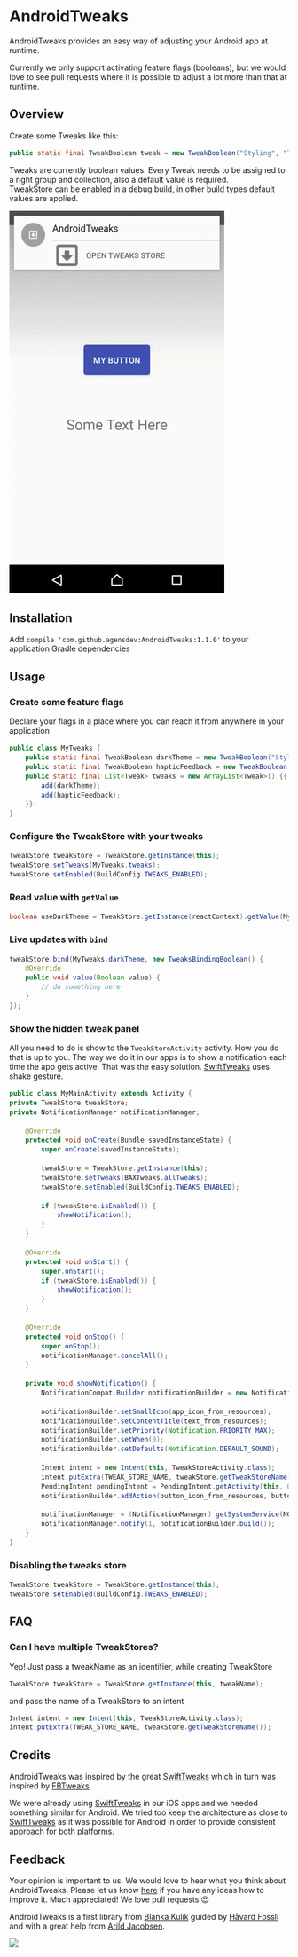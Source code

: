 AndroidTweaks
=============

AndroidTweaks provides an easy way of adjusting your Android app at runtime.

Currently we only support activating feature flags (booleans), but we would love to see pull requests where it is possible to adjust a lot more than that at runtime. 

## Overview

Create some Tweaks like this:

```java
public static final TweakBoolean tweak = new TweakBoolean("Styling", "Theme", "Dark", false);
```

Tweaks are currently boolean values. Every Tweak needs to be assigned to a right group and collection, also a default value is required.  
TweakStore can be enabled in a debug build, in other build types default values are applied.

![sample app animation](sample_images.gif)


## Installation

Add `compile 'com.github.agensdev:AndroidTweaks:1.1.0'` to your application Gradle dependencies


## Usage

### Create some feature flags

Declare your flags in a place where you can reach it from anywhere in your application
```java
public class MyTweaks {
    public static final TweakBoolean darkTheme = new TweakBoolean("Styling", "Theme", "Dark", false);
    public static final TweakBoolean hapticFeedback = new TweakBoolean("Feedback", "Vibration", "useHapticFeedback", true);
    public static final List<Tweak> tweaks = new ArrayList<Tweak>() {{
        add(darkTheme);
        add(hapticFeedback);
    }};
}
```

### Configure the TweakStore with your tweaks

```java
TweakStore tweakStore = TweakStore.getInstance(this);
tweakStore.setTweaks(MyTweaks.tweaks);
tweakStore.setEnabled(BuildConfig.TWEAKS_ENABLED);
```

### Read value with `getValue`
```java
boolean useDarkTheme = TweakStore.getInstance(reactContext).getValue(MyTweaks.darkTheme)
```

### Live updates with `bind`

```java
tweakStore.bind(MyTweaks.darkTheme, new TweaksBindingBoolean() {
    @Override
    public void value(Boolean value) {
        // do something here
    }
});
```

### Show the hidden tweak panel

All you need to do is show to the `TweakStoreActivity` activity. How you do that is up to you. The way we do it in our apps is to show a notification each time the app gets active. That was the easy solution. [SwiftTweaks](https://github.com/Khan/SwiftTweaks) uses shake gesture. 

```java
public class MyMainActivity extends Activity {
private TweakStore tweakStore;
private NotificationManager notificationManager;

    @Override
    protected void onCreate(Bundle savedInstanceState) {
        super.onCreate(savedInstanceState);
    
        tweakStore = TweakStore.getInstance(this);
        tweakStore.setTweaks(BAXTweaks.allTweaks);
        tweakStore.setEnabled(BuildConfig.TWEAKS_ENABLED);
    
        if (tweakStore.isEnabled()) {
            showNotification();
        }
    }
    
    @Override
    protected void onStart() {
        super.onStart();
        if (tweakStore.isEnabled()) {
            showNotification();
        }
    }
    
    @Override
    protected void onStop() {
        super.onStop();
        notificationManager.cancelAll();
    }
    
    private void showNotification() {
        NotificationCompat.Builder notificationBuilder = new NotificationCompat.Builder(this);
        
        notificationBuilder.setSmallIcon(app_icon_from_resources);
        notificationBuilder.setContentTitle(text_from_resources);
        notificationBuilder.setPriority(Notification.PRIORITY_MAX);
        notificationBuilder.setWhen(0);
        notificationBuilder.setDefaults(Notification.DEFAULT_SOUND);
        
        Intent intent = new Intent(this, TweakStoreActivity.class);
        intent.putExtra(TWEAK_STORE_NAME, tweakStore.getTweakStoreName());
        PendingIntent pendingIntent = PendingIntent.getActivity(this, 0, intent, PendingIntent.FLAG_UPDATE_CURRENT);
        notificationBuilder.addAction(button_icon_from_resources, button_text_from_resources, pendingIntent);
        
        notificationManager = (NotificationManager) getSystemService(NOTIFICATION_SERVICE);
        notificationManager.notify(1, notificationBuilder.build());
    }
}
```


### Disabling the tweaks store

```java
TweakStore tweakStore = TweakStore.getInstance(this);
tweakStore.setEnabled(BuildConfig.TWEAKS_ENABLED);
```


## FAQ

### Can I have multiple TweakStores?

Yep! Just pass a tweakName as an identifier, while creating TweakStore
```java
TweakStore tweakStore = TweakStore.getInstance(this, tweakName);
```

and pass the name of a TweakStore to an intent
```java
Intent intent = new Intent(this, TweakStoreActivity.class);
intent.putExtra(TWEAK_STORE_NAME, tweakStore.getTweakStoreName());
```


## Credits

AndroidTweaks was inspired by the great [SwiftTweaks](https://github.com/Khan/SwiftTweaks) which in turn was inspired by [FBTweaks](https://github.com/facebook/Tweaks/).

We were already using [SwiftTweaks](https://github.com/Khan/SwiftTweaks) in our iOS apps and we needed something similar for  Android. We tried too keep the architecture as close to [SwiftTweaks](https://github.com/Khan/SwiftTweaks) as it was possible for Android in order to provide consistent approach for both platforms.


## Feedback

Your opinion is important to us. We would love to hear what you think about AndroidTweaks. Please let us know [here](https://github.com/agensdev/AndroidTweaks/issues) if you have any ideas how to improve it. Much appreciated! We love pull requests :heart_eyes:

AndroidTweaks is a first library from [Blanka Kulik](https://github.com/blashca) guided by [Håvard Fossli](https://github.com/hfossli) and with a great help from [Arild Jacobsen](https://github.com/Ehyeh-Asher-Ehyeh).

[<img src="http://static.agens.no/images/agens_logo_w_slogan_avenir_medium.png" width="340" />](http://agens.no/)
